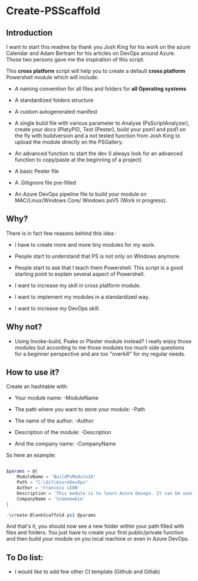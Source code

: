 # Create-PSScaffold

## Introduction
I want to start this readme by thank you Josh King for his work on the azure Calendar and Adam Bertram for his articles on DevOps around Azure. Those two persons gave me the inspiration of this script.

This **cross platform** script will help you to create a default **cross platform** Powershell module which will include:

- A naming convention for all files and folders for **all Operating systems**

- A standardized folders structure
  
- A custom autogenerated manifest
  
- A single build file with various parameter to Analyse (PsScriptAnalyzer), create your docs (PlatyPS), Test (Pester), build your psm1 and psd1 on the fly with buildversion and a not tested function from Josh King to upload the module directly on the PSGallery.

- An advanced function to start the dev (I always look for an advanced function to copy/paste at the beginning of a project)

- A basic Pester file

- A .Gitignore file pre-filled

- An Azure DevOps pipeline file to build your module on MAC/Linux/Windows Core/ Windows psV5 (Work in progress).

## Why?

There is in fact few reasons behind this idea :

- I have to create more and more tiny modules for my work.
  
- People start to understand that PS is not only on Windows anymore.
  
- People start to ask that I teach them Powershell. This script is a good starting point to explain several aspect of Powershell.

- I want to increase my skill in cross platform module.

- I want to implement my modules in a standardized way.
  
- I want to increase my DevOps skill.

## Why not?

- Using Invoke-build, Psake or Plaster module instead? I really enjoy those modules but according to me those modules too much side questions for a beginner perspective and are too "overkill" for my regular needs.

## How to use it?

Create an hashtable with:

- Your module name: -ModuleName

- The path where you want to store your module: -Path

- The name of the author: -Author

- Description of the module: -Description

- And the company name: -CompanyName

So here an example:

``` Powershell

$params = @{
    ModuleName = 'BuildPsModule10'
    Path = "C:\Git\AzureDevOps"
    Author = 'Francois LEON'
    Description = 'This module is to learn Azure Devops. It can be used for various possibilities'
    CompanyName = 'Scomnewbie'
}

.\create-BlankScaffold.ps1 @params

```

And that's it, you should now see a new folder within your path filled with files and folders. You just have to create your first public/private function and then build your module on you local machine or even in Azure DevOps.

## To Do list:

- I would like to add few other CI template (Github and Gitlab)